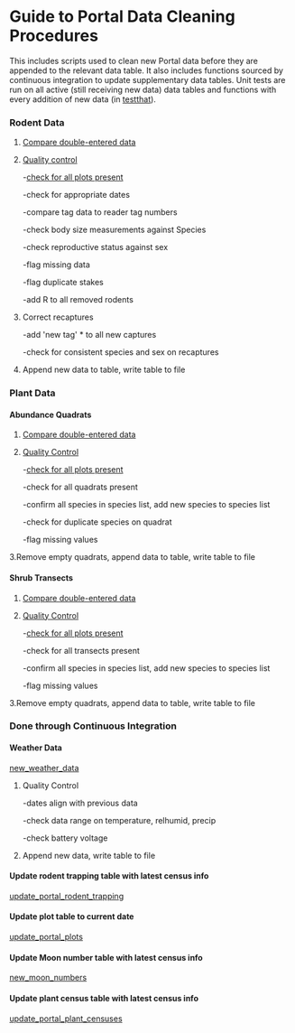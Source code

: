# Guide to Portal Data Cleaning Procedures

This includes scripts used to clean new Portal data before they are appended to the relevant data table. It also includes functions sourced by continuous integration to update supplementary data tables. Unit tests are run on all active (still receiving new data) data tables and functions with every addition of new data (in [testthat](../testthat)).

### Rodent Data
1. [Compare double-entered data](compare_raw_data.r)

2. [Quality control](rodent_data_cleaning_functions.R)

    -[check for all plots present](check_all_plots_present.r)

    -check for appropriate dates

    -compare tag data to reader tag numbers

    -check body size measurements against Species

    -check reproductive status against sex

    -flag missing data

    -flag duplicate stakes

    -add R to all removed rodents

3. Correct recaptures

    -add 'new tag' * to all new captures

    -check for consistent species and sex on recaptures

4. Append new data to table, write table to file

### Plant Data

#### Abundance Quadrats
1. [Compare double-entered data](compare_raw_data.r)

2. [Quality Control](clean_plant_quadrat_data.R)

    -[check for all plots present](check_all_plots_present.r)

    -check for all quadrats present

    -confirm all species in species list, add new species to species list

    -check for duplicate species on quadrat

    -flag missing values

3.Remove empty quadrats, append data to table, write table to file

#### Shrub Transects
1. [Compare double-entered data](compare_raw_data.r)

2. [Quality Control](clean_shrub_transect_data.R)

    -[check for all plots present](check_all_plots_present.r)

    -check for all transects present

    -confirm all species in species list, add new species to species list

    -flag missing values

3.Remove empty quadrats, append data to table, write table to file

### Done through Continuous Integration

#### Weather Data
[new_weather_data](new_weather_data.R)

1. Quality Control

    -dates align with previous data

    -check data range on temperature, relhumid, precip

    -check battery voltage

2. Append new data, write table to file


#### Update rodent trapping table with latest census info
[update_portal_rodent_trapping](update_portal_rodent_trapping.r)

#### Update plot table to current date
[update_portal_plots](update_portal_plots.R)

#### Update Moon number table with latest census info
[new_moon_numbers](new_moon_numbers.r)

#### Update plant census table with latest census info
[update_portal_plant_censuses](update_portal_plant_censuses.R)


	